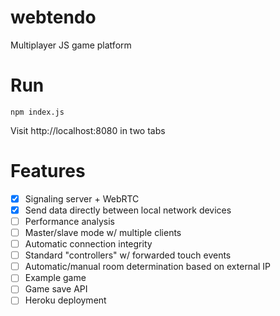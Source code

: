 # webtendo
Multiplayer JS game platform

# Run
```
npm index.js
```
Visit http://localhost:8080 in two tabs

# Features
- [x] Signaling server + WebRTC
- [x] Send data directly between local network devices
- [ ] Performance analysis
- [ ] Master/slave mode w/ multiple clients
- [ ] Automatic connection integrity
- [ ] Standard "controllers" w/ forwarded touch events
- [ ] Automatic/manual room determination based on external IP
- [ ] Example game
- [ ] Game save API
- [ ] Heroku deployment
